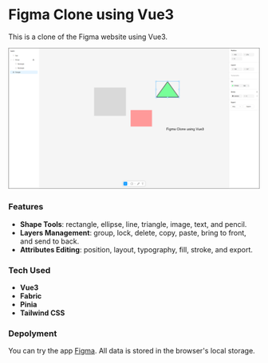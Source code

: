 # Figma Clone using Vue3

This is a clone of the Figma website using Vue3.

![Figma](./.github/main.png)

### Features

- **Shape Tools**: rectangle, ellipse, line, triangle, image, text, and pencil.
- **Layers Management**: group, lock, delete, copy, paste, bring to front, and send to back.
- **Attributes Editing**: position, layout, typography, fill, stroke, and export.

### Tech Used

- **Vue3**
- **Fabric**
- **Pinia**
- **Tailwind CSS**

### Depolyment

You can try the app [Figma](https://qyunhuang.github.io/figma/). All data is stored in the browser's local storage.